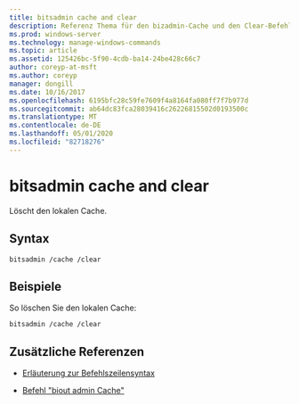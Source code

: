 ```yaml
---
title: bitsadmin cache and clear
description: Referenz Thema für den bizadmin-Cache und den Clear-Befehl, mit dem der lokale Cache gelöscht wird.
ms.prod: windows-server
ms.technology: manage-windows-commands
ms.topic: article
ms.assetid: 125426bc-5f90-4cdb-ba14-24be428c66c7
author: coreyp-at-msft
ms.author: coreyp
manager: dongill
ms.date: 10/16/2017
ms.openlocfilehash: 6195bfc28c59fe7609f4a8164fa080ff7f7b977d
ms.sourcegitcommit: ab64dc83fca28039416c26226815502d0193500c
ms.translationtype: MT
ms.contentlocale: de-DE
ms.lasthandoff: 05/01/2020
ms.locfileid: "82718276"
---
```

# <a name="bitsadmin-cache-and-clear"></a>bitsadmin cache and clear

Löscht den lokalen Cache.

## <a name="syntax"></a>Syntax

```
bitsadmin /cache /clear
```

## <a name="examples"></a>Beispiele

So löschen Sie den lokalen Cache:

```
bitsadmin /cache /clear
```

## <a name="additional-references"></a>Zusätzliche Referenzen

- [Erläuterung zur Befehlszeilensyntax](command-line-syntax-key.md)

- [Befehl "biout admin Cache"](bitsadmin-cache.md)
